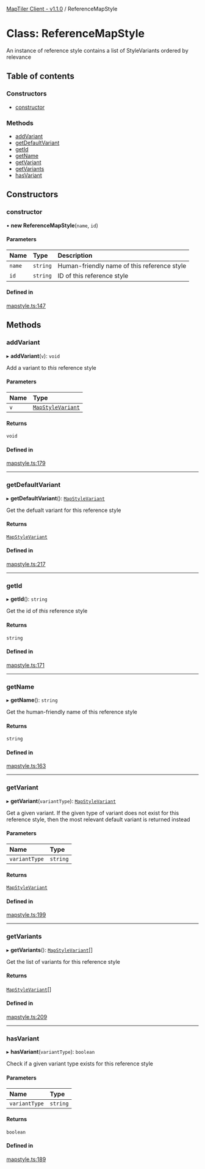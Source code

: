 [MapTiler Client - v1.1.0](../README.md) / ReferenceMapStyle

# Class: ReferenceMapStyle

An instance of reference style contains a list of StyleVariants ordered by relevance

## Table of contents

### Constructors

- [constructor](ReferenceMapStyle.md#constructor)

### Methods

- [addVariant](ReferenceMapStyle.md#addvariant)
- [getDefaultVariant](ReferenceMapStyle.md#getdefaultvariant)
- [getId](ReferenceMapStyle.md#getid)
- [getName](ReferenceMapStyle.md#getname)
- [getVariant](ReferenceMapStyle.md#getvariant)
- [getVariants](ReferenceMapStyle.md#getvariants)
- [hasVariant](ReferenceMapStyle.md#hasvariant)

## Constructors

### constructor

• **new ReferenceMapStyle**(`name`, `id`)

#### Parameters

| Name | Type | Description |
| :------ | :------ | :------ |
| `name` | `string` | Human-friendly name of this reference style |
| `id` | `string` | ID of this reference style |

#### Defined in

[mapstyle.ts:147](https://github.com/maptiler/maptiler-client-js/blob/68f576e/src/mapstyle.ts#L147)

## Methods

### addVariant

▸ **addVariant**(`v`): `void`

Add a variant to _this_ reference style

#### Parameters

| Name | Type |
| :------ | :------ |
| `v` | [`MapStyleVariant`](MapStyleVariant.md) |

#### Returns

`void`

#### Defined in

[mapstyle.ts:179](https://github.com/maptiler/maptiler-client-js/blob/68f576e/src/mapstyle.ts#L179)

___

### getDefaultVariant

▸ **getDefaultVariant**(): [`MapStyleVariant`](MapStyleVariant.md)

Get the defualt variant for this reference style

#### Returns

[`MapStyleVariant`](MapStyleVariant.md)

#### Defined in

[mapstyle.ts:217](https://github.com/maptiler/maptiler-client-js/blob/68f576e/src/mapstyle.ts#L217)

___

### getId

▸ **getId**(): `string`

Get the id of _this_ reference style

#### Returns

`string`

#### Defined in

[mapstyle.ts:171](https://github.com/maptiler/maptiler-client-js/blob/68f576e/src/mapstyle.ts#L171)

___

### getName

▸ **getName**(): `string`

Get the human-friendly name of this reference style

#### Returns

`string`

#### Defined in

[mapstyle.ts:163](https://github.com/maptiler/maptiler-client-js/blob/68f576e/src/mapstyle.ts#L163)

___

### getVariant

▸ **getVariant**(`variantType`): [`MapStyleVariant`](MapStyleVariant.md)

Get a given variant. If the given type of variant does not exist for this reference style,
then the most relevant default variant is returned instead

#### Parameters

| Name | Type |
| :------ | :------ |
| `variantType` | `string` |

#### Returns

[`MapStyleVariant`](MapStyleVariant.md)

#### Defined in

[mapstyle.ts:199](https://github.com/maptiler/maptiler-client-js/blob/68f576e/src/mapstyle.ts#L199)

___

### getVariants

▸ **getVariants**(): [`MapStyleVariant`](MapStyleVariant.md)[]

Get the list of variants for this reference style

#### Returns

[`MapStyleVariant`](MapStyleVariant.md)[]

#### Defined in

[mapstyle.ts:209](https://github.com/maptiler/maptiler-client-js/blob/68f576e/src/mapstyle.ts#L209)

___

### hasVariant

▸ **hasVariant**(`variantType`): `boolean`

Check if a given variant type exists for this reference style

#### Parameters

| Name | Type |
| :------ | :------ |
| `variantType` | `string` |

#### Returns

`boolean`

#### Defined in

[mapstyle.ts:189](https://github.com/maptiler/maptiler-client-js/blob/68f576e/src/mapstyle.ts#L189)
